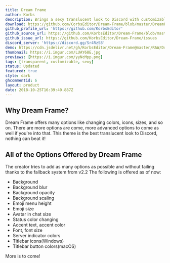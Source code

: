 ```yaml
---
title: Dream Frame
author: Korbs
description: Brings a sexy translucent look to Discord with customizable options!
download: https://github.com/CorbsEditor/Dream-Frame/blob/master/DreamFrame.theme.css
github_profile_url: 'https://github.com/KorbsEditor'
github_source_url: https://github.com/KorbsEditor/Dream-Frame/blob/master/DreamFrame.theme.css
github_issue_url: https://github.com/KorbsEditor/Dream-Frame/issues
discord_server: 'https://discord.gg/Sr4RzS8'
demo: https://cdn.jsdelivr.net/gh/KorbsEditor/Dream-Frame@master/RAW/DreamFrameRaw.theme.css
thumbnail: https://i.imgur.com/LUAY68E.jpg
previews: [https://i.imgur.com/yyNcMpp.png]
tags: [transparent, customizable, sexy]
status: Updated
featured: true
style: dark
ghcommentid: 6
layout: product
date: 2018-10-25T16:39:40.887Z
---
```

## Why Dream Frame?
Dream Frame offers many options like changing colors, icons, sizes, and so on. There are more options are come, more advanced options to come as well if you're into that. This theme is the best translucent look to Discord, nothing can beat it!
## All of the Options Offered by Dream Frame
The creator tries to add as many options as possible and without failing thanks to the fallback system from v2.2
The following is offered as of now:
* Background
* Background blur
* Background opacity
* Background scaling
* Emoji menu height
* Emoji size
* Avatar in chat size
* Status color changing
* Accent text, accent color
* Font, font size
* Server indicator colors
* Titlebar icons(Windows)
* Titlebar button colors(macOS)

More is to come! 
